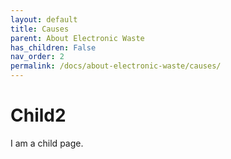 ```yaml
---
layout: default
title: Causes
parent: About Electronic Waste
has_children: False
nav_order: 2
permalink: /docs/about-electronic-waste/causes/
---
```


# Child2

I am a child page.
